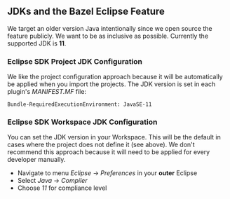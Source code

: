 ## JDKs and the Bazel Eclipse Feature

We target an older version Java intentionally since we open source the feature publicly.
We want to be as inclusive as possible.
Currently the supported JDK is **11**.

### Eclipse SDK Project JDK Configuration

We like the project configuration approach because it will be automatically be applied when you import the projects.
The JDK version is set in each plugin's *MANIFEST.MF* file:

```
Bundle-RequiredExecutionEnvironment: JavaSE-11
```

### Eclipse SDK Workspace JDK Configuration

You can set the JDK version in your Workspace.
This will be the default in cases where the project does not define it (see above).
We don't recommend this approach because it will need to be applied for every developer manually.

- Navigate to menu *Eclipse* -> *Preferences* in your **outer** Eclipse
- Select *Java* -> *Compiler*
- Choose *11* for compliance level
